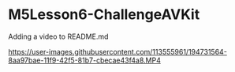 # M5Lesson6-ChallengeAVKit
Adding a video to README.md


https://user-images.githubusercontent.com/113555961/194731564-8aa97bae-11f9-42f5-81b7-cbecae43f4a8.MP4

